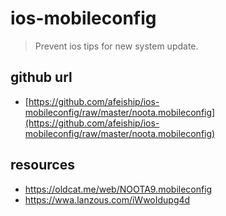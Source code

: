 # ios-mobileconfig
> Prevent ios tips for new system update.

## github url
- [https://github.com/afeiship/ios-mobileconfig/raw/master/noota.mobileconfig](https://github.com/afeiship/ios-mobileconfig/raw/master/noota.mobileconfig)


## resources
- https://oldcat.me/web/NOOTA9.mobileconfig
- https://wwa.lanzous.com/iWwoIdupg4d
